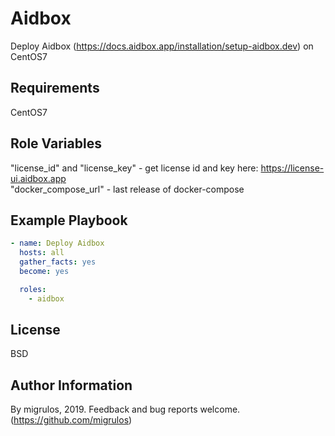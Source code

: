 Aidbox
=========

Deploy Aidbox (https://docs.aidbox.app/installation/setup-aidbox.dev) on CentOS7

Requirements
------------

CentOS7

Role Variables
--------------

"license_id" and "license_key" - get license id and key here: https://license-ui.aidbox.app  
"docker_compose_url" - last release of docker-compose

Example Playbook
----------------

```yaml
- name: Deploy Aidbox
  hosts: all
  gather_facts: yes
  become: yes

  roles:
    - aidbox
```

License
-------

BSD

Author Information
------------------

By migrulos, 2019. Feedback and bug reports welcome.  
(https://github.com/migrulos)
